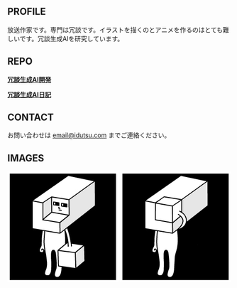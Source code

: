 ## PROFILE

放送作家です。専門は冗談です。イラストを描くのとアニメを作るのはとても難しいです。冗談生成AIを研究しています。

## REPO

[**冗談生成AI開発**](https://github.com/idutsu/kirikuchikun-ai)

[**冗談生成AI日記**](https://github.com/idutsu/kirikuchikun-diary)

## CONTACT

お問い合わせは email@idutsu.com までご連絡ください。

## IMAGES

![キリクチくんオープン](images/githubopen.jpg)
![キリクチくんクローズ](images/githubclose.jpg)
